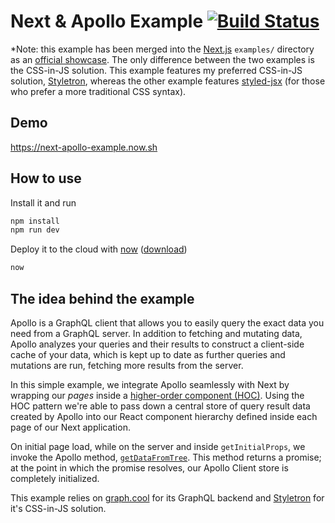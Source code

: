 # Next & Apollo Example [![Build Status](https://travis-ci.org/ads1018/next-apollo-example.svg?branch=master)](https://travis-ci.org/ads1018/next-apollo-example)

*Note: this example has been merged into the  [Next.js](https://github.com/zeit/next.js/) `examples/` directory as an [official showcase](https://github.com/zeit/next.js/tree/master/examples/with-apollo).
The only difference between the two examples is the CSS-in-JS solution. This example features my preferred CSS-in-JS solution, [Styletron](http://styletron.js.org), whereas the other example features [styled-jsx](https://github.com/zeit/styled-jsx) (for those who prefer a more traditional CSS syntax).

## Demo
https://next-apollo-example.now.sh

## How to use
Install it and run

```bash
npm install
npm run dev
```

Deploy it to the cloud with [now](https://zeit.co/now) ([download](https://zeit.co/download))

```bash
now
```

## The idea behind the example
Apollo is a GraphQL client that allows you to easily query the exact data you need from a GraphQL server. In addition to fetching and mutating data, Apollo analyzes your queries and their results to construct a client-side cache of your data, which is kept up to date as further queries and mutations are run, fetching more results from the server.

In this simple example, we integrate Apollo seamlessly with Next by wrapping our *pages* inside a [higher-order component (HOC)](https://facebook.github.io/react/docs/higher-order-components.html). Using the HOC pattern we're able to pass down a central store of query result data created by Apollo into our React component hierarchy defined inside each page of our Next application.

On initial page load, while on the server and inside `getInitialProps`, we invoke the Apollo method,  [`getDataFromTree`](http://dev.apollodata.com/react/server-side-rendering.html#getDataFromTree). This method returns a promise; at the point in which the promise resolves, our Apollo Client store is completely initialized.

This example relies on [graph.cool](http://graph.cool) for its GraphQL backend and [Styletron](http://styletron.js.org) for it's CSS-in-JS solution.
